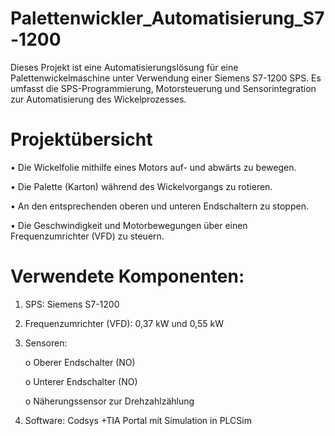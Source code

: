 # Palettenwickler_Automatisierung_S7-1200

Dieses Projekt ist eine Automatisierungslösung für eine Palettenwickelmaschine unter Verwendung einer Siemens S7-1200 SPS. 
Es umfasst die SPS-Programmierung, Motorsteuerung und Sensorintegration zur Automatisierung des Wickelprozesses.

# Projektübersicht

•	Die Wickelfolie mithilfe eines Motors auf- und abwärts zu bewegen.

•	Die Palette (Karton) während des Wickelvorgangs zu rotieren.

•	An den entsprechenden oberen und unteren Endschaltern zu stoppen.

•	Die Geschwindigkeit und Motorbewegungen über einen Frequenzumrichter (VFD) zu steuern.

# Verwendete Komponenten:
1.	SPS: Siemens S7-1200
2.	Frequenzumrichter (VFD): 0,37 kW und 0,55 kW
3.	Sensoren:
   
    o	Oberer Endschalter (NO)
  	
    o	Unterer Endschalter (NO)
  	
    o	Näherungssensor zur Drehzahlzählung
  	
5.	Software: Codsys +TIA Portal mit Simulation in PLCSim



